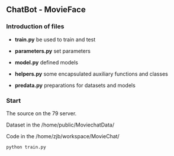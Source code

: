 ## ChatBot - MovieFace

### Introduction of files 

* **train.py**  be used to train and test

* **parameters.py**  set parameters

* **model.py**  defined models

* **helpers.py**  some encapsulated auxiliary functions and classes

* **predata.py**  preparations for datasets and models

### Start

The source on the 79 server.

Dataset in the /home/public/MoviechatData/

Code in the /home/zjb/workspace/MovieChat/

``` python
python train.py
```

